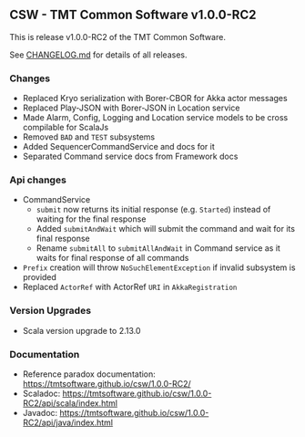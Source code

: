 
## CSW - TMT Common Software v1.0.0-RC2

This is release v1.0.0-RC2 of the TMT Common Software.

See [CHANGELOG.md](CHANGELOG.md) for details of all releases.

### Changes
- Replaced Kryo serialization with Borer-CBOR for Akka actor messages
- Replaced Play-JSON with Borer-JSON in Location service
- Made Alarm, Config, Logging and Location service models to be cross compilable for ScalaJs
- Removed `BAD` and `TEST` subsystems
- Added SequencerCommandService and docs for it
- Separated Command service docs from Framework docs

### Api changes
- CommandService
    - `submit` now returns its initial response (e.g. `Started`) instead of waiting for the final response 
    - Added `submitAndWait` which will submit the command and wait for its final response
    - Rename `submitAll` to `submitAllAndWait` in Command service as it waits for final response of all commands
- `Prefix` creation will throw `NoSuchElementException` if invalid subsystem is provided
- Replaced `ActorRef` with ActorRef `URI` in `AkkaRegistration`  

### Version Upgrades
- Scala version upgrade to 2.13.0

### Documentation
- Reference paradox documentation: https://tmtsoftware.github.io/csw/1.0.0-RC2/
- Scaladoc: https://tmtsoftware.github.io/csw/1.0.0-RC2/api/scala/index.html
- Javadoc: https://tmtsoftware.github.io/csw/1.0.0-RC2/api/java/index.html